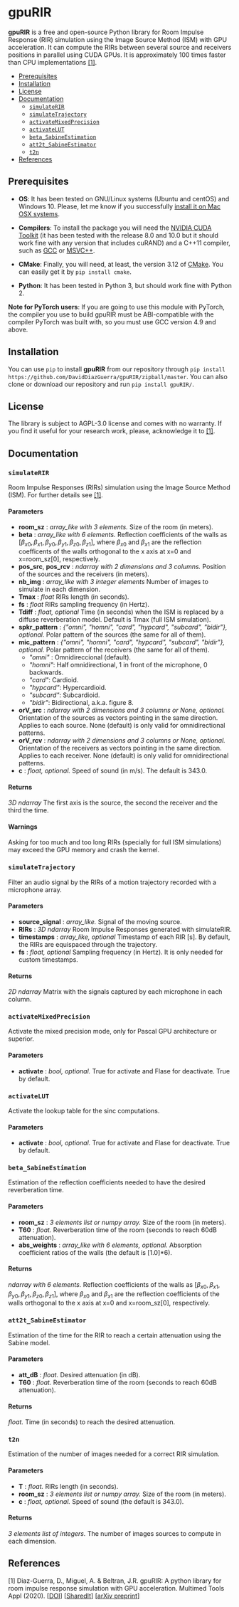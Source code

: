 
# gpuRIR

**gpuRIR** is a free and open-source Python library for Room Impulse Response (RIR) simulation using the Image Source Method (ISM) with GPU acceleration. It can compute the RIRs between several source and receivers positions in parallel using CUDA GPUs. It is approximately 100 times faster than CPU implementations [[1]](#references).

- [Prerequisites](#prerequisites)
- [Installation](#installation)
- [License](#license)
- [Documentation](#documentation)
  * [`simulateRIR`](#simulaterir)
  * [`simulateTrajectory`](#simulatetrajectory)
  * [`activateMixedPrecision`](#activateMixedPrecision)
  * [`activateLUT`](#activateLUT)
  * [`beta_SabineEstimation`](#beta_sabineestimation)
  * [`att2t_SabineEstimator`](#att2t_sabineestimator)
  * [`t2n`](#t2n)
- [References](#references)


## Prerequisites

* **OS**: It has been tested on GNU/Linux systems (Ubuntu and centOS) and Windows 10. Please, let me know if you successfully [install it on Mac OSX systems](https://github.com/DavidDiazGuerra/gpuRIR/issues/3).

* **Compilers**: To install the package you will need the [NVIDIA CUDA Toolkit](https://developer.nvidia.com/cuda-downloads) (it has been tested with the release 8.0 and 10.0 but it should work fine with any version that includes cuRAND) and a C++11 compiler, such as [GCC](https://gcc.gnu.org/) or [MSVC++](https://visualstudio.microsoft.com).

* **CMake**: Finally, you will need, at least, the version 3.12 of [CMake](https://cmake.org/).  You can easily get it by `pip install cmake`.

* **Python**: It has been tested in Python 3, but should work fine with Python 2.

**Note for PyTorch users**: If you are going to use this module with PyTorch, the compiler you use to build gpuRIR must be ABI-compatible with the compiler PyTorch was built with, so you must use GCC version 4.9 and above.


## Installation
You can use `pip` to install **gpuRIR** from our repository through `pip install  https://github.com/DavidDiazGuerra/gpuRIR/zipball/master`. You can also clone or download our repository and run `pip install gpuRIR/`.


## License

The library is subject to AGPL-3.0 license and comes with no warranty. If you find it useful for your research work, please, acknowledge it to [[1]](#references).


## Documentation

### `simulateRIR`

Room Impulse Responses (RIRs) simulation using the Image Source Method (ISM). For further details see [[1]](#references).

#### Parameters

* **room_sz** : *array_like with 3 elements.*
        Size of the room (in meters).
* **beta** : *array_like with 6 elements.*
        Reflection coefficients of the walls as $[\beta_{x0}, \beta_{x1}, \beta_{y0}, \beta_{y1}, \beta_{z0}, \beta_{z1}]$, where $\beta_{x0}$ and $\beta_{x1}$ are the reflection coefficents of the walls orthogonal to the x axis at x=0 and x=room_sz[0], respectively.
* **pos_src**, **pos_rcv** : *ndarray with 2 dimensions and 3 columns.*
        Position of the sources and the receivers (in meters).
* **nb_img** : *array_like with 3 integer elements*
        Number of images to simulate in each dimension.
* **Tmax** : *float*
        RIRs length (in seconds).
* **fs** : *float*
        RIRs sampling frequency (in Hertz).
* **Tdiff** : *float, optional*
        Time (in seconds) when the ISM is replaced by a diffuse reverberation model. Default is Tmax (full ISM simulation).
* **spkr_pattern** : *{"omni", "homni", "card", "hypcard", "subcard", "bidir"}, optional.*
        Polar pattern of the sources (the same for all of them).
* **mic_pattern** : *{"omni", "homni", "card", "hypcard", "subcard", "bidir"}, optional.*
	Polar pattern of the receivers (the same for all of them).
	* *"omni"* : Omnidireccional (default).
	* *"homni"*: Half omnidirectional, 1 in front of the microphone, 0 backwards.
	* *"card"*: Cardioid.
	* *"hypcard"*: Hypercardioid.
	* *"subcard"*: Subcardioid.
	* *"bidir"*: Bidirectional, a.k.a. figure 8.
* **orV_src** : *ndarray with 2 dimensions and 3 columns or None, optional.*
        Orientation of the sources as vectors pointing in the same direction. Applies to each source. None (default) is only valid for omnidirectional patterns.
* **orV_rcv** : *ndarray with 2 dimensions and 3 columns or None, optional.*
        Orientation of the receivers as vectors pointing in the same direction. Applies to each receiver. None (default) is only valid for omnidirectional patterns.
* **c** : *float, optional.*
        Speed of sound (in m/s). The default is 343.0.

#### Returns

*3D ndarray*
        The first axis is the source, the second the receiver and the third the time.

#### Warnings

Asking for too much and too long RIRs (specially for full ISM simulations) may exceed the GPU memory and crash the kernel.

### `simulateTrajectory`

Filter an audio signal by the RIRs of a motion trajectory recorded with a microphone array.

#### Parameters

* **source_signal** : *array_like.*
	Signal of the moving source.
* **RIRs** : *3D ndarray*
	Room Impulse Responses generated with simulateRIR.
* **timestamps** : *array_like, optional*
	Timestamp of each RIR [s]. By default, the RIRs are equispaced through the trajectory.
* **fs** : *float, optional*
	Sampling frequency (in Hertz). It is only needed for custom timestamps.

#### Returns

*2D ndarray*
	Matrix with the signals captured by each microphone in each column.

### `activateMixedPrecision`

Activate the mixed precision mode, only for Pascal GPU architecture or superior.

#### Parameters

* **activate** : *bool, optional.*
        True for activate and Flase for deactivate. True by default.

### `activateLUT`

Activate the lookup table for the sinc computations.

#### Parameters

* **activate** : *bool, optional.*
        True for activate and Flase for deactivate. True by default.

### `beta_SabineEstimation`

Estimation of the reflection coefficients needed to have the desired reverberation time.

#### Parameters

* **room_sz** : *3 elements list or numpy array.*
        Size of the room (in meters).
* **T60** : *float.*
        Reverberation time of the room (seconds to reach 60dB attenuation).
* **abs_weights** : *array_like with 6 elements, optional.*
        Absorption coefficient ratios of the walls (the default is [1.0]*6).

#### Returns

*ndarray with 6 elements.*
        Reflection coefficients of the walls as $[\beta_{x0}, \beta_{x1}, \beta_{y0}, \beta_{y1}, \beta_{z0}, \beta_{z1}]$, where $\beta_{x0}$ and $\beta_{x1}$ are the reflection coefficients of the walls orthogonal to the x axis at x=0 and x=room_sz[0], respectively.

### `att2t_SabineEstimator`

Estimation of the time for the RIR to reach a certain attenuation using the Sabine model.

#### Parameters

* **att_dB** : *float.*
        Desired attenuation (in dB).
* **T60** : *float.*
        Reverberation time of the room (seconds to reach 60dB attenuation).

#### Returns

*float.*
        Time (in seconds) to reach the desired attenuation.

### `t2n`

Estimation of the number of images needed for a correct RIR simulation.

#### Parameters

* **T** : *float.*
        RIRs length (in seconds).
* **room_sz** : *3 elements list or numpy array.*
        Size of the room (in meters).
* **c** : *float, optional.*
        Speed of sound (the default is 343.0).

#### Returns

*3 elements list of integers.*
        The number of images sources to compute in each dimension.


## References

[1] Diaz-Guerra, D., Miguel, A. & Beltran, J.R. gpuRIR: A python library for room impulse response simulation with GPU acceleration. Multimed Tools Appl (2020). [[DOI](https://doi.org/10.1007/s11042-020-09905-3)] [[SharedIt](https://rdcu.be/b8gzW)] [[arXiv preprint](https://arxiv.org/abs/1810.11359)]



